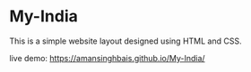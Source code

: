 # My-India
This is a simple website layout designed using HTML and CSS.

live demo: https://amansinghbais.github.io/My-India/
